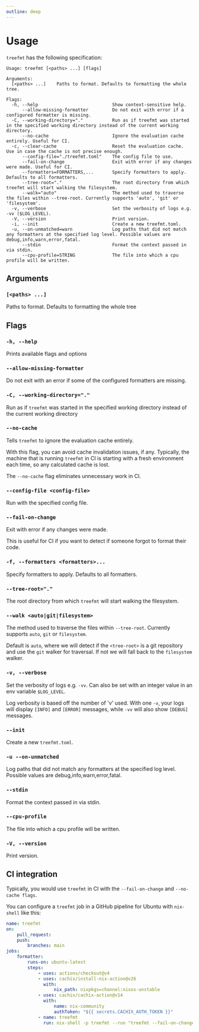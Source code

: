 ```yaml
---
outline: deep
---
```


# Usage

`treefmt` has the following specification:

```
Usage: treefmt [<paths> ...] [flags]

Arguments:
  [<paths> ...]    Paths to format. Defaults to formatting the whole tree.

Flags:
  -h, --help                            Show context-sensitive help.
      --allow-missing-formatter         Do not exit with error if a configured formatter is missing.
  -C, --working-directory="."           Run as if treefmt was started in the specified working directory instead of the current working directory.
      --no-cache                        Ignore the evaluation cache entirely. Useful for CI.
  -c, --clear-cache                     Reset the evaluation cache. Use in case the cache is not precise enough.
      --config-file="./treefmt.toml"    The config file to use.
      --fail-on-change                  Exit with error if any changes were made. Useful for CI.
      --formatters=FORMATTERS,...       Specify formatters to apply. Defaults to all formatters.
      --tree-root="."                   The root directory from which treefmt will start walking the filesystem.
      --walk="auto"                     The method used to traverse the files within --tree-root. Currently supports 'auto', 'git' or 'filesystem'.
  -v, --verbose                         Set the verbosity of logs e.g. -vv ($LOG_LEVEL).
  -V, --version                         Print version.
  -i, --init                            Create a new treefmt.toml.
  -u, --on-unmatched=warn               Log paths that did not match any formatters at the specified log level. Possible values are debug,info,warn,error,fatal.
      --stdin                           Format the context passed in via stdin.
      --cpu-profile=STRING              The file into which a cpu profile will be written.
```

## Arguments

### `[<paths> ...]`

Paths to format. Defaults to formatting the whole tree

## Flags

### `-h, --help`

Prints available flags and options

### `--allow-missing-formatter`

Do not exit with an error if some of the configured formatters are missing.

### `-C, --working-directory="."`

Run as if `treefmt` was started in the specified working directory instead of the current working directory

### `--no-cache`

Tells `treefmt` to ignore the evaluation cache entirely.

With this flag, you can avoid cache invalidation issues, if any. Typically, the machine that is running `treefmt` in
CI is starting with a fresh environment each time, so any calculated cache is lost.

The `--no-cache` flag eliminates unnecessary work in CI.

### `--config-file <config-file>`

Run with the specified config file.

### `--fail-on-change`

Exit with error if any changes were made.

This is useful for CI if you want to detect if someone forgot to format their code.

### `-f, --formatters <formatters>...`

Specify formatters to apply. Defaults to all formatters.

### `--tree-root="."`

The root directory from which `treefmt` will start walking the filesystem.

### `--walk <auto|git|filesystem>`

The method used to traverse the files within `--tree-root`. Currently supports `auto`, `git` or `filesystem`.

Default is `auto`, where we will detect if the `<tree-root>` is a git repository and use the `git` walker for
traversal. If not we will fall back to the `filesystem` walker.

### `-v, --verbose`

Set the verbosity of logs e.g. `-vv`. Can also be set with an integer value in an env variable `$LOG_LEVEL`.

Log verbosity is based off the number of 'v' used. With one `-v`, your logs will display `[INFO]` and `[ERROR]` messages,
while `-vv` will also show `[DEBUG]` messages.

### `--init`

Create a new `treefmt.toml`.

### `-u --on-unmatched`

Log paths that did not match any formatters at the specified log level. Possible values are debug,info,warn,error,fatal.

### `--stdin`

Format the context passed in via stdin.

### `--cpu-profile`

The file into which a cpu profile will be written.

### `-V, --version`

Print version.

## CI integration

Typically, you would use `treefmt` in CI with the `--fail-on-change` and `--no-cache flags`.

You can configure a `treefmt` job in a GitHub pipeline for Ubuntu with `nix-shell` like this:

```yaml
name: treefmt
on:
    pull_request:
    push:
        branches: main
jobs:
    formatter:
        runs-on: ubuntu-latest
        steps:
            - uses: actions/checkout@v4
            - uses: cachix/install-nix-action@v26
              with:
                  nix_path: nixpkgs=channel:nixos-unstable
            - uses: cachix/cachix-action@v14
              with:
                  name: nix-community
                  authToken: "${{ secrets.CACHIX_AUTH_TOKEN }}"
            - name: treefmt
              run: nix-shell -p treefmt --run "treefmt --fail-on-change --no-cache"
```
